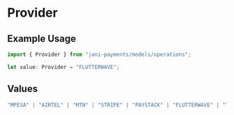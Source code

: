# Provider

## Example Usage

```typescript
import { Provider } from "jani-payments/models/operations";

let value: Provider = "FLUTTERWAVE";
```

## Values

```typescript
"MPESA" | "AIRTEL" | "MTN" | "STRIPE" | "PAYSTACK" | "FLUTTERWAVE" | "TIGO" | "ORANGE" | "DPO" | "SELCOM"
```